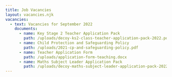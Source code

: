 ```yaml
---
title: Job Vacancies
layout: vacancies.njk
vacancies:
  - text: Vacancies for September 2022
    documents:
      - name: Key Stage 2 Teacher Application Pack
        path: /uploads/decoy-ks2-class-teacher-application-pack-2022.pdf
      - name: Child Protection and Safeguarding Policy
        path: /uploads/2021-cp-and-safeguarding-policy.pdf
      - name: Teacher Application Form
        path: /uploads/application-form-teaching.docx
      - name: Maths Subject Leader Application Pack
        path: /uploads/decoy-maths-subject-leader-application-pack-2022.pdf
---
```

